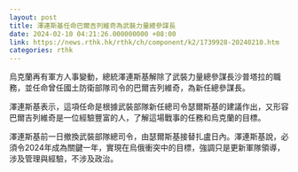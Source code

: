 ```yaml
---
layout: post
title: 澤連斯基任命巴爾吉列維奇為武裝力量總參謀長
date: 2024-02-10 04:21:26.000000000 +08:00
link: https://news.rthk.hk/rthk/ch/component/k2/1739928-20240210.htm
categories: rthk
---
```


烏克蘭再有軍方人事變動，總統澤連斯基解除了武裝力量總參謀長沙普塔拉的職務，並任命曾任國土防衛部隊司令的巴爾吉列維奇，為新任總參謀長。

澤連斯基表示，這項任命是根據武裝部隊新任總司令瑟爾斯基的建議作出，又形容巴爾吉列維奇是一位經驗豐富的人，了解這場戰事的任務和烏克蘭的目標。

澤連斯基前一日撤換武裝部隊總司令，由瑟爾斯基接替扎盧日內。澤連斯基說，必須令2024年成為關鍵一年，實現在烏俄衝突中的目標，強調只是更新軍隊領導，涉及管理與經驗，不涉及政治。
